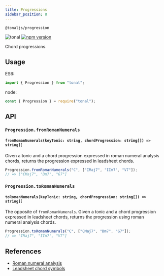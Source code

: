 ```yaml
---
title: Progressions
sidebar_position: 8
---
```


`@tonaljs/progression`

![tonal](https://img.shields.io/badge/@tonaljs-progression-yellow.svg?style=flat-square)
[![npm version](https://img.shields.io/npm/v/@tonaljs/progression.svg?style=flat-square)](https://www.npmjs.com/package/@tonaljs/progression)

Chord progressions

## Usage

ES6:

```js
import { Progression } from "tonal";
```

node:

```js
const { Progression } = require("tonal");
```

## API

### `Progression.fromRomanNumerals`

#### `fromRomanNumerals(keyTonic: string, chordProgression: string[]) => string[]`

Given a tonic and a chord progression expressed in roman numeral analysis chords, returns the progression expressed in leadsheet chords.

```js
Progression.fromRomanNumerals("C", ["IMaj7", "IIm7", "V7"]);
// => ["CMaj7", "Dm7", "G7"]
```

### `Progression.toRomanNumerals`

#### `toRomanNumerals(keyTonic: string, chordProgression: string[]) => string[]`

The opposite of `fromRomanNumerals`. Given a tonic and a chord progression expressed in leadsheet chords, returns the progression using roman numeral analysis chords.

```js
Progression.toRomanNumerals("C", ["CMaj7", "Dm7", "G7"]);
// => "IMaj7", "IIm7", "V7"]
```

## References

- [Roman numeral analysis](https://en.wikipedia.org/wiki/Roman_numeral_analysis)
- [Leadsheet chord symbols](https://en.wikipedia.org/wiki/Lead_sheet)

